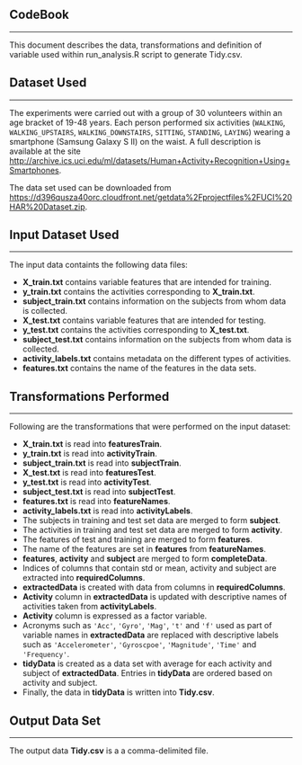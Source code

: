 ## CodeBook
*************
This document describes the data, transformations and definition of variable used within run_analysis.R script to generate Tidy.csv.

## Dataset Used
****************
The experiments were carried out with a group of 30 volunteers within an age bracket of 19-48 years. Each person performed six activities (`WALKING`, `WALKING_UPSTAIRS`, `WALKING_DOWNSTAIRS`, `SITTING`, `STANDING`, `LAYING`) wearing a smartphone (Samsung Galaxy S II) on the waist. A full description is available at the site http://archive.ics.uci.edu/ml/datasets/Human+Activity+Recognition+Using+Smartphones.

The data set used can be downloaded from https://d396qusza40orc.cloudfront.net/getdata%2Fprojectfiles%2FUCI%20HAR%20Dataset.zip.

## Input Dataset Used
**********************
The input data containts the following data files:

* **X_train.txt** contains variable features that are intended for training.
* **y_train.txt** contains the activities corresponding to **X_train.txt**.
* **subject_train.txt** contains information on the subjects from whom data is collected.
* **X_test.txt** contains variable features that are intended for testing.
* **y_test.txt** contains the activities corresponding to **X_test.txt**.
* **subject_test.txt** contains information on the subjects from whom data is collected.
* **activity_labels.txt** contains metadata on the different types of activities.
* **features.txt** contains the name of the features in the data sets.

## Transformations Performed
****************************
Following are the transformations that were performed on the input dataset:

* **X_train.txt** is read into **featuresTrain**.
* **y_train.txt** is read into **activityTrain**.
* **subject_train.txt** is read into **subjectTrain**.
* **X_test.txt** is read into **featuresTest**.
* **y_test.txt** is read into **activityTest**.
* **subject_test.txt** is read into **subjectTest**.
* **features.txt** is read into **featureNames**.
* **activity_labels.txt** is read into **activityLabels**.
* The subjects in training and test set data are merged to form **subject**.
* The activities in training and test set data are merged to form **activity**.
* The features of test and training are merged to form **features**.
* The name of the features are set in **features** from **featureNames**.
* **features**, **activity** and **subject** are merged to form **completeData**.
* Indices of columns that contain std or mean, activity and subject are extracted into **requiredColumns**.
* **extractedData** is created with data from columns in **requiredColumns**.
* **Activity** column in **extractedData** is updated with descriptive names of activities taken from **activityLabels**. 
* **Activity** column is expressed as a factor variable.
* Acronyms such as `'Acc'`, `'Gyro'`, `'Mag'`, `'t'` and `'f'` used as part of variable names in **extractedData** are replaced with descriptive labels such as `'Accelerometer'`, `'Gyroscpoe'`, `'Magnitude'`, `'Time'` and `'Frequency'`.
* **tidyData** is created as a data set with average for each activity and subject of **extractedData**. Entries in **tidyData** are ordered based on activity and subject.
* Finally, the data in **tidyData** is written into **Tidy.csv**.

## Output Data Set
*******************
The output data **Tidy.csv** is a a comma-delimited file.
